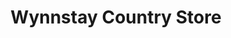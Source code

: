 ---
title: "Wynnstay Country Store"
url: /cardigan-aberteifi/wynnstay-country-store/
shop: general
---